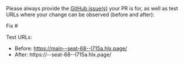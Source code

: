 Please always provide the [GitHub issue(s)](../issues) your PR is for, as well as test URLs where your change can be observed (before and after):

Fix #<gh-issue-id>

Test URLs:
- Before: https://main--seat-68--l715a.hlx.page/
- After: https://<branch>--seat-68--l715a.hlx.page/
